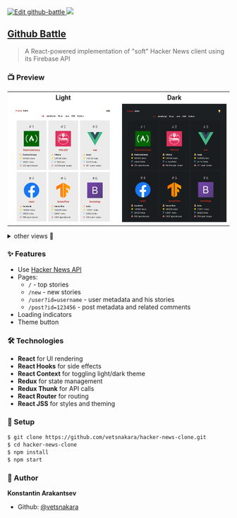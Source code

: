 <a href="https://codesandbox.io/s/github/vetsnakara/github-battle/tree/master/?fontsize=14&hidenavigation=1&theme=dark">
  <img height="20" alt="Edit github-battle" src="https://codesandbox.io/static/img/play-codesandbox.svg">
</a>

<a href="https://standardjs.com">
  <img height="20" src="https://img.shields.io/badge/code_style-standard-brightgreen.svg"/>
</a>

<h2>
  <a href="https://infallible-rosalind-4b617c.netlify.com" target="_blank">Github Battle</a>
</h2>

> A React-powered implementation of "soft" Hacker News client using its Firebase API

### 📺 Preview
  <table style="width: 100%; background-color: white"">
  <tr>
    <th>Light</th>
    <th>Dark</th>
  </tr>
  <tr>
    <td><img src="https://raw.githubusercontent.com/vetsnakara/github-battle/master/preview/popular-light.png"/></td>
    <td><img src="https://raw.githubusercontent.com/vetsnakara/github-battle/master/preview/popular-dark.png"/></td>
  </tr>
  </table>

<details>
<summary>other views 👀</summary>
  <table style="width: 100%; background-color: white"">
  <tr>
    <th>Light</th>
    <th>Dark</th>
  </tr>
  <tr>
    <td><img src="https://raw.githubusercontent.com/vetsnakara/hacker-news-clone/master/preview/post-light.png"/></td>
    <td><img src="https://raw.githubusercontent.com/vetsnakara/hacker-news-clone/master/preview/post-dark.png"/></td>
  </tr>
  <tr>
    <td><img src="https://raw.githubusercontent.com/vetsnakara/hacker-news-clone/master/preview/user-light.png"/></td>
    <td><img src="https://raw.githubusercontent.com/vetsnakara/hacker-news-clone/master/preview/user-dark.png"/></td>
  </tr>
  </table>
</details>

### ✨ Features
* Use [Hacker News API](https://github.com/HackerNews/API)
* Pages:
  * `/` - top stories
  * `/new` - new stories
  * `/user?id=username` - user metadata and his stories
  * `/post?id=123456` - post metadata and related comments
* Loading indicators
* Theme button

### 🛠️ Technologies
* __React__ for UI rendering
* __React Hooks__ for side effects
* __React Context__ for toggling light/dark theme
* __Redux__ for state management
* __Redux Thunk__ for API calls
* __React Router__ for routing
* __React JSS__ for styles and theming

### 🚀 Setup
``` sh
$ git clone https://github.com/vetsnakara/hacker-news-clone.git
$ cd hacker-news-clone
$ npm install
$ npm start
```

### 👷 Author
**Konstantin Arakantsev**
- Github: [@vetsnakara](https://github.com/vetsnakara)
